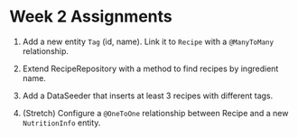 # Week 2 Assignments

1) Add a new entity `Tag` (id, name). Link it to `Recipe` with a `@ManyToMany` relationship.  

2) Extend RecipeRepository with a method to find recipes by ingredient name.  

3) Add a DataSeeder that inserts at least 3 recipes with different tags.  

4) (Stretch) Configure a `@OneToOne` relationship between Recipe and a new `NutritionInfo` entity.
